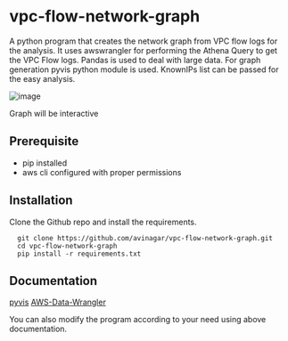 
# vpc-flow-network-graph

A python program that creates the network graph from VPC flow logs for the analysis.
It uses awswrangler for performing the Athena Query to get the VPC Flow logs.
Pandas is used to deal with large data. For graph generation pyvis python module is used.
KnownIPs list can be passed for the easy analysis.

![image](https://user-images.githubusercontent.com/42441440/190141784-3d77e0fd-a4e3-4576-990d-0fc87d2b3739.png)

Graph will be interactive


## Prerequisite
- pip installed
- aws cli configured with proper permissions


## Installation

Clone the Github repo and install the requirements.

```
  git clone https://github.com/avinagar/vpc-flow-network-graph.git
  cd vpc-flow-network-graph
  pip install -r requirements.txt
```

## Documentation

[pyvis](https://pyvis.readthedocs.io/en/latest/index.html)
[AWS-Data-Wrangler](https://aws-sdk-pandas.readthedocs.io/en/stable/api.html)


You can also modify the program according to your need using above documentation.
